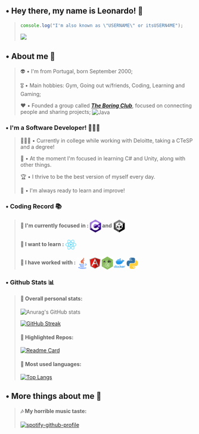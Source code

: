 ## • Hey there, my name is Leonardo! 🤍
>
> ```javascript
> console.log("I'm also known as \"USERNAME\" or itsUSERN4ME");
> ```
> 
> ![](https://komarev.com/ghpvc/?username=leuconxyz&color=ff69b4)

## • About me 🦄

>
> 👽 • I'm from Portugal, born September 2000;
> 
> 🎖️ • Main hobbies: Gym, Going out w/friends, Coding, Learning and Gaming;
> 
> ❤️ • Founded a group called [***The Boring Club***](https://discord.gg/pRyb6C272H "Join The Boring Club"), focused on connecting people and sharing projects; <img align="center" alt="Java" width="30px" src="https://raw.githubusercontent.com/leuconxyz/leuconxyz/main/Icons/tbc.png?raw=true" />

### • I'm a Software Developer! 🧑🏻‍💻
>
> 🧑🏻‍🎓 • Currently in college while working with Deloitte, taking a CTeSP and a degree!
> 
> 🌱 • At the moment I'm focused in learning C# and Unity, along with other things.
> 
> 🏆 • I thrive to be the best version of myself every day.
> 
> 🧠 • I'm always ready to learn and improve!

### • Coding Record 📚

> #### 🥇 I'm currently focused in : <img align="center" alt="C Sharp" width="30px" src="https://github.com/leuconxyz/leucon/blob/main/Icons/csharp.png?raw=true" /> and <img align="center" alt="Unity" width="34px" src="https://github.com/leuconxyz/leucon/blob/main/Icons/unity.png?raw=true" />
> 
> #### 🥈 I want to learn : <img align="center" alt="React" width="30px" src="https://github.com/leuconxyz/leucon/blob/main/Icons/react.png?raw=true" />
> 
> #### 🥉 I have worked with : <img align="center" alt="Java" width="30px" src="https://github.com/leuconxyz/leucon/blob/main/Icons/java.png?raw=true" /> <img align="center" alt="Angular" width="30px" src="https://github.com/leuconxyz/leucon/blob/main/Icons/angular.png?raw=true" /> <img align="center" alt="Node JS" width="30px" src="https://github.com/leuconxyz/leucon/blob/main/Icons/nodejs.png?raw=true" /> <img align="center" alt="Docker" width="30px" src="https://github.com/leuconxyz/leucon/blob/main/Icons/docker.png?raw=true" /> <img align="center" alt="Python" width="30px" src="https://github.com/leuconxyz/leucon/blob/main/Icons/python.png?raw=true" />

### • Github Stats 📊
> #### 🔎 Overall personal stats:
> 
> ![Anurag's GitHub stats](https://github-readme-stats.vercel.app/api?username=leuconxyz&show_icons=true&theme=radical)
> 
> [![GitHub Streak](https://github-readme-streak-stats.herokuapp.com?user=leuconxyz&theme=radical)](https://git.io/streak-stats)
> 
> #### 🔎 Highlighted Repos:
> 
> [![Readme Card](https://github-readme-stats.vercel.app/api/pin/?username=leuconxyz&repo=The-Boring-Bot&show_owner=true&theme=radical)](https://github.com/anuraghazra/github-readme-stats)
> 
> #### 🔎 Most used languages:
> 
> [![Top Langs](https://github-readme-stats.vercel.app/api/top-langs/?username=leuconxyz&layout=compact&theme=radical)](https://github.com/anuraghazra/github-readme-stats)
>

## • More things about me 🍨
> #### 🎶 My horrible music taste:
> [![spotify-github-profile](https://spotify-github-profile.vercel.app/api/view?uid=1qq6pj1pf2uroohktf5miubwq&cover_image=true&theme=default&show_offline=false&background_color=141321&bar_color_cover=true)](https://github.com/kittinan/spotify-github-profile)
>
